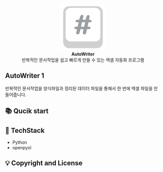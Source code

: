 <p align="center">
    <img width="150" src="/src/logo.png" alt="{Logo}"><br />
    <b>AutoWriter</b>
    <br>
    반복적인 문서작업을 쉽고 빠르게 만들 수 있는 엑셀 자동화 프로그램
</p>

## AutoWriter 1
반복적인 문서작업을 양식파일과 정리된 데이터 파일을 통해서 한 번에 엑셀 파일을 만들어줍니다.

## 📚 Qucik start

## 🚀 TechStack
- Python
- openpyxl

## 💡 Copyright and License
